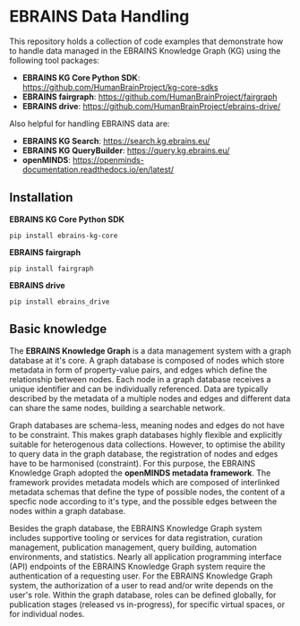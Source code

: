# EBRAINS Data Handling

This repository holds a collection of code examples that demonstrate how to handle data managed in the EBRAINS Knowledge Graph (KG) using the following tool packages:  
- **EBRAINS KG Core Python SDK**: https://github.com/HumanBrainProject/kg-core-sdks    
- **EBRAINS fairgraph**: https://github.com/HumanBrainProject/fairgraph  
- **EBRAINS drive**: https://github.com/HumanBrainProject/ebrains-drive/  

Also helpful for handling EBRAINS data are:   
- **EBRAINS KG Search**: https://search.kg.ebrains.eu/  
- **EBRAINS KG QueryBuilder**: https://query.kg.ebrains.eu/  
- **openMINDS**: https://openminds-documentation.readthedocs.io/en/latest/  

## Installation

**EBRAINS KG Core Python SDK**
```
pip install ebrains-kg-core
```

**EBRAINS fairgraph**  
```
pip install fairgraph
```

**EBRAINS drive**
```
pip install ebrains_drive
```

## Basic knowledge

The **EBRAINS Knowledge Graph** is a data management system with a graph database at it's core. A graph database is composed of nodes which store metadata in form of property-value pairs, and edges which define the relationship between nodes. Each node in a graph database receives a unique identifier and can be individually referenced. Data are typically described by the metadata of a multiple nodes and edges and different data can share the same nodes, building a searchable network.

Graph databases are schema-less, meaning nodes and edges do not have to be constraint. This makes graph databases highly flexible and explicitly suitable for heterogenous data collections. However, to optimise the ability to query data in the graph database, the registration of nodes and edges have to be harmonised (constraint). For this purpose, the EBRAINS Knowledge Graph adopted the **openMINDS metadata framework**. The framework provides metadata models which are composed of interlinked metadata schemas that define the type of possible nodes, the content of a specfic node according to it's type, and the possible edges between the nodes within a graph database.

Besides the graph database, the EBRAINS Knowledge Graph system includes supportive tooling or services for data registration, curation management, publication management, query building, automation environments, and statistics. Nearly all application programming interface (API) endpoints of the EBRAINS Knowledge Graph system require the authentication of a requesting user. For the EBRAINS Knowledge Graph system, the authorization of a user to read and/or write depends on the user's role. Within the graph database, roles can be defined globally, for publication stages (released vs in-progress), for specific virtual spaces, or for individual nodes.
